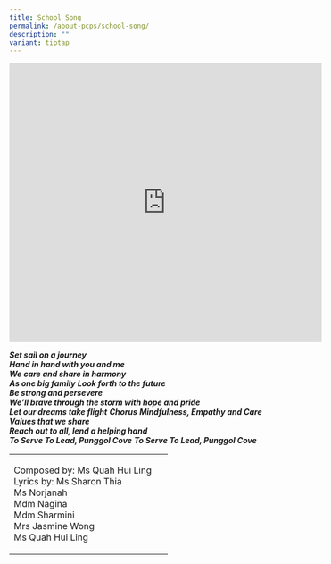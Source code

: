 ```yaml
---
title: School Song
permalink: /about-pcps/school-song/
description: ""
variant: tiptap
---
```

<div class="iframe-wrapper">
<iframe height="500" width="560" allowfullscreen="true" frameborder="0" src="https://www.youtube.com/embed/Jmh6_RVEweo?si=fYkxpPeqFQKUpGDT&amp;controls=0"></iframe>
</div>
<p><strong><em>Set sail on a journey<br>Hand in hand with you and me<br>We care and share in harmony<br>As one big family</em></strong>  <strong><em>Look forth to the future<br>Be strong and persevere<br>We’ll brave through the storm with hope and pride<br>Let our dreams take flight</em></strong>  <strong><em>Chorus</em></strong>  <strong><em>Mindfulness, Empathy and Care<br>Values that we share<br>Reach out to all, lend a helping hand<br>To Serve To Lead, Punggol Cove</em></strong>  <strong><em>To Serve To Lead, Punggol Cove</em></strong>
</p>
<table>
<tbody>
<tr>
<td rowspan="1" colspan="1">
<p>Composed by: Ms Quah Hui Ling &nbsp;&nbsp;&nbsp;&nbsp;
<br>Lyrics by: Ms Sharon Thia &nbsp;&nbsp;&nbsp;&nbsp;&nbsp;&nbsp;&nbsp;
<br>Ms Norjanah&nbsp;&nbsp;&nbsp;&nbsp;&nbsp;&nbsp;&nbsp;&nbsp;&nbsp;&nbsp;&nbsp;&nbsp;&nbsp;&nbsp;
<br>Mdm Nagina &nbsp;&nbsp;&nbsp;&nbsp;&nbsp;&nbsp;&nbsp;&nbsp;&nbsp;&nbsp;&nbsp;&nbsp;
<br>Mdm Sharmini &nbsp;&nbsp;&nbsp;&nbsp;&nbsp;&nbsp;&nbsp;&nbsp;&nbsp;
<br>Mrs Jasmine Wong&nbsp;&nbsp;&nbsp;
<br>Ms Quah Hui Ling&nbsp;&nbsp;&nbsp;&nbsp;&nbsp;</p>
</td>
</tr>
</tbody>
</table>
<p></p>